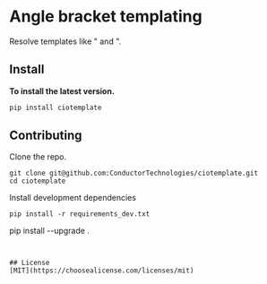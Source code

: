 # Angle bracket templating

Resolve templates like "<token1> and <token2>".

## Install

**To install the latest version.**
```bash
pip install ciotemplate
```

## Contributing

Clone the repo.

```
git clone git@github.com:ConductorTechnologies/ciotemplate.git
cd ciotemplate
```
  
Install development dependencies
```
pip install -r requirements_dev.txt
```

pip install --upgrade . 

```


## License
[MIT](https://choosealicense.com/licenses/mit)
